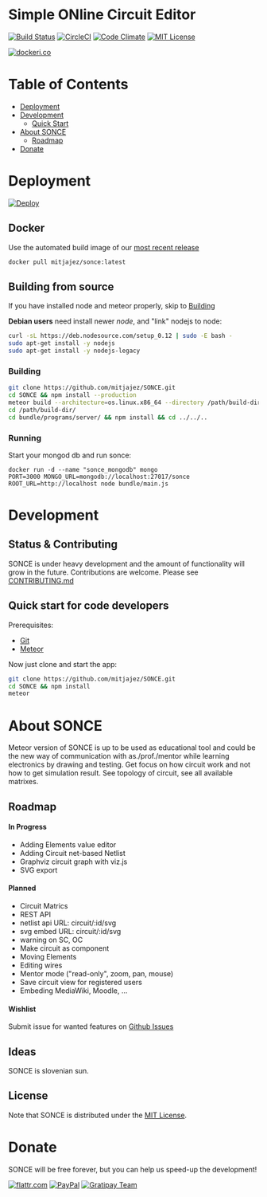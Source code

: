 # Simple ONline Circuit Editor

[![Build Status](https://travis-ci.org/mitjajez/SONCE.svg?branch=master)](https://travis-ci.org/mitjajez/SONCE)
[![CircleCI](https://circleci.com/gh/mitjajez/SONCE.svg?style=svg)](https://circleci.com/gh/mitjajez/SONCE)
[![Code Climate](https://codeclimate.com/github/mitjajez/SONCE/badges/gpa.svg)](https://codeclimate.com/github/mitjajez/SONCE)
[![MIT License](https://img.shields.io/badge/license-MIT-blue.svg?style=flat)](https://raw.githubusercontent.com/mitjajez/SONCE/master/LICENCE.md)

[![dockeri.co](http://dockeri.co/image/mitjajez/sonce)]([docker_image])

# Table of Contents
* [Deployment](#deployment)
* [Development](#development)
  * [Quick Start](#quick-start-for-code-developers)
* [About SONCE](#about-sonce)
  * [Roadmap](#roadmap)
* [Donate](#donate)

# Deployment

[![Deploy][heroku_button]][heroku_deploy]

## Docker

Use the automated build image of our [most recent release](https://hub.docker.com/r/mitjajez/sonce/)

```sh
docker pull mitjajez/sonce:latest
```

## Building from source
If you have installed node and meteor properly, skip to [Building](#building)

**Debian users** need install newer *node*, and "link" nodejs to node:
```sh
curl -sL https://deb.nodesource.com/setup_0.12 | sudo -E bash -
sudo apt-get install -y nodejs
sudo apt-get install -y nodejs-legacy
```

### Building
```sh
git clone https://github.com/mitjajez/SONCE.git
cd SONCE && npm install --production
meteor build --architecture=os.linux.x86_64 --directory /path/build-dir
cd /path/build-dir/
cd bundle/programs/server/ && npm install && cd ../../..
```
### Running
Start your mongod db and run sonce:
```
docker run -d --name "sonce_mongodb" mongo
PORT=3000 MONGO_URL=mongodb://localhost:27017/sonce ROOT_URL=http://localhost node bundle/main.js
```

# Development

## Status & Contributing

SONCE is under heavy development and the amount of functionality will grow in
the future. Contributions are welcome. Please see
[CONTRIBUTING.md](https://github.com/mitjajez/SONCE/blob/master/CONTRIBUTING.md)

## Quick start for code developers
Prerequisites:

* [Git](http://git-scm.com/book/en/v2/Getting-Started-Installing-Git)
* [Meteor](https://www.meteor.com/install)

Now just clone and start the app:

```sh
git clone https://github.com/mitjajez/SONCE.git
cd SONCE && npm install
meteor
```
# About SONCE

Meteor version of SONCE is up to be used as educational tool and could be the
new way of communication with as./prof./mentor while learning electronics by
drawing and testing. Get focus on how circuit work and not how to get simulation
result. See topology of circuit, see all available matrixes.

## Roadmap

#### In Progress
* Adding Elements value editor
* Adding Circuit net-based Netlist
* Graphviz circuit graph with viz.js
* SVG export

#### Planned
* Circuit Matrics
* REST API
* netlist api URL: circuit/:id/svg
* svg embed URL: circuit/:id/svg
* warning on SC, OC
* Make circuit as component
* Moving Elements
* Editing wires
* Mentor mode ("read-only", zoom, pan, mouse)
* Save circuit view for registered users
* Embeding MediaWiki, Moodle, ...

#### Wishlist
Submit issue for wanted features on
[Github Issues](https://github.com/mitjajez/SONCE/issues)

## Ideas

SONCE is slovenian sun.


## License

Note that SONCE is distributed under the [MIT License](http://opensource.org/licenses/MIT).

# Donate
SONCE will be free forever, but you can help us speed-up the development!

[![flattr.com](https://button.flattr.com/flattr-badge-large.png)](https://flattr.com/submit/auto?fid=w7dn30&url=https%3A%2F%2Fgithub.com%2Fmitjajez%2FSONCE)
[![PayPal](https://img.shields.io/badge/Donate-PayPal-green.svg)](https://www.paypal.com/cgi-bin/webscr?cmd=_donations&business=X6B3H2HX9C5XN&lc=SI&item_name=Mitja%20Jež&item_number=SONCE&currency_code=EUR&bn=PP%2dDonationsBF%3abtn_donate_SM%2egif%3aNonHosted)
[![Gratipay Team](https://img.shields.io/gratipay/team/SONCE.svg?maxAge=2592000)](https://gratipay.com/SONCE/)

[docker_image]: https://hub.docker.com/r/mitjajez/sonce/
[heroku_button]: https://www.herokucdn.com/deploy/button.png
[heroku_deploy]: https://heroku.com/deploy?template=https://github.com/mitjajez/SONCE/tree/master
